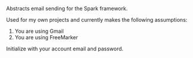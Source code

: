Abstracts email sending for the Spark framework.

Used for my own projects and currently makes the following assumptions:

1) You are using Gmail
2) You are using FreeMarker

Initialize with your account email and password.

